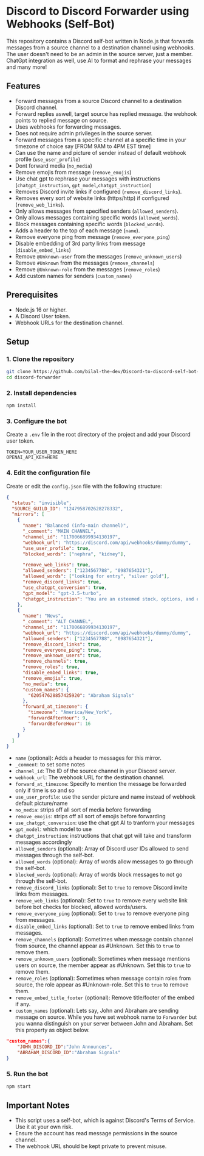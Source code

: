 # Discord to Discord Forwarder using Webhooks (Self-Bot)

This repository contains a Discord self-bot written in Node.js that forwards messages from a source channel to a destination channel using webhooks. The user doesn't need to be an admin in the source server, just a member. ChatGpt integration as well, use AI to format and rephrase your messages and many more!

## Features

- Forward messages from a source Discord channel to a destination Discord channel.
- Forward replies aswell, target source has replied message. the webhook points to replied message on source.
- Uses webhooks for forwarding messages.
- Does not require admin privileges in the source server.
- Forward messages from a specific channel at a specific time in your timezone of choice say [FROM 9AM to 4PM EST time]
- Can use the name and picture of sender instead of default webhook profile (`use_user_profile`)
- Dont forward media (`no_media`)
- Remove emojis from message (`remove_emojis`)
- Use chat gpt to rephrase your messages with instructions (`chatgpt_instruction`, `gpt_model`,`chatgpt_instruction`)
- Removes Discord invite links if configured (`remove_discord_links`).
- Removes every sort of website links (https/http) if configured (`remove_web_links`).
- Only allows messages from specified senders (`allowed_senders`).
- Only allows messages containing specific words (`allowed_words`).
- Block messages containing specific words (`blocked_words`).
- Adds a header to the top of each message (`name`).
- Remove everyone ping from message (`remove_everyone_ping`)
- Disable embedding of 3rd party links from message (`disable_embed_links`)
- Remove `@Unknown-user` from the messages (`remove_unknown_users`)
- Remove `#Unknown` from the messages (`remove_channels`)
- Remove `@Unknown-role` from the messages (`remove_roles`)
- Add custom names for senders (`custom_names`)

## Prerequisites

- Node.js 16 or higher.
- A Discord User token.
- Webhook URLs for the destination channel.

## Setup

### 1. Clone the repository

```sh
git clone https://github.com/bilal-the-dev/Discord-to-discord-self-bot-forwarder.git discord-forwarder
cd discord-forwarder
```

### 2. Install dependencies

```sh
npm install
```

### 3. Configure the bot

Create a `.env` file in the root directory of the project and add your Discord user token.

```env
TOKEN=YOUR_USER_TOKEN_HERE
OPENAI_API_KEY=HERE
```

### 4. Edit the configuration file

Create or edit the `config.json` file with the following structure:

```json
{
  "status": "invisible",
  "SOURCE_GUILD_ID": "1247958702628278332",
  "mirrors": [
    {
      "name": "Balanced (info-main channel)",
      "_comment": "MAIN CHANNEL",
      "channel_id": "1170066899934130197",
      "webhook_url": "https://discord.com/api/webhooks/dummy/dummy",
      "use_user_profile": true,
      "blocked_words": ["nephra", "kidney"],

      "remove_web_links": true,
      "allowed_senders": ["1234567788", "0987654321"],
      "allowed_words": ["looking for entry", "silver gold"],
      "remove_discord_links": true,
      "use_chatgpt_conversion": true,
      "gpt_model": "gpt-3.5-turbo",
      "chatgpt_instruction": "You are an esteemed stock, options, and equities trader. You KNOW all the ticker symbols on the NYSE and other major stock exchanges. Your task is to summarize messages in bullet points in your own words and analysis. Rewrite the reply in bullet points and not in whole sentences. Make it simple, concise, and to the point."
    },
    {
      "name": "News",
      "_comment": "ALT CHANNEL",
      "channel_id": "1170066899934130197",
      "webhook_url": "https://discord.com/api/webhooks/dummy/dummy",
      "allowed_senders": ["1234567788", "0987654321"],
      "remove_discord_links": true,
      "remove_everyone_ping": true,
      "remove_unknown_users": true,
      "remove_channels": true,
      "remove_roles": true,
      "disable_embed_links": true,
      "remove_emojis": true,
      "no_media": true,
      "custom_names": {
        "620547628857425920": "Abraham Signals"
      },
      "forward_at_timezone": {
        "timezone": "America/New_York",
        "forwardAfterHour": 9,
        "forwardBeforeHour": 16
      }
    }
  ]
}
```

- `name` (optional): Adds a header to messages for this mirror.
- `_comment`: to set some notes
- `channel_id`: The ID of the source channel in your Discord server.
- `webhook_url`: The webhook URL for the destination channel.
- `forward_at_timezone`: Specify to mention the message be forwarded only if time is so and so
- `use_user_profile`: use the sender picture and name instead of webhook default picture/name
- `no_media`: strips off all sort of media before forwarding
- `remove_emojis`: strips off all sort of emojis before forwarding
- `use_chatgpt_conversion`: use the chat gpt AI to tranform your messages
- `gpt_model`: which model to use
- `chatgpt_instruction`: instructions that chat gpt will take and transform messages accordingly
- `allowed_senders` (optional): Array of Discord user IDs allowed to send messages through the self-bot.
- `allowed_words` (optional): Array of words allow messages to go through the self-bot.
- `blocked_words` (optional): Array of words block messages to not go through the self-bot.
- `remove_discord_links` (optional): Set to `true` to remove Discord invite links from messages.
- `remove_web_links` (optional): Set to `true` to remove every website link before bot checks for blocked, allowed words/users.
- `remove_everyone_ping` (optional): Set to `true` to remove everyone ping from messages.
- `disable_embed_links` (optional): Set to `true` to remove embed links from messages.
- `remove_channels` (optional): Sometimes when message contain channel from source, the channel appear as #Unknown. Set this to `true` to remove them.
- `remove_unknown_users` (optional): Sometimes when message mentions users on source, the member appear as #Unknown. Set this to `true` to remove them.
- `remove_roles` (optional): Sometimes when message contain roles from source, the role appear as #Unknown-role. Set this to `true` to remove them.
- `remove_embed_title_footer` (optional): Remove title/footer of the embed if any.
- `custom_names` (optional): Lets say, John and Abraham are sending message on source. While you have set webhook name to `Forwarder` but you wanna distinguish on your server between John and Abraham. Set this property as object below.

```json
"custom_names":{
	"JOHN_DISCORD_ID":"John Announces",
	"ABRAHAM_DISCORD_ID":"Abraham Signals"
}
```

### 5. Run the bot

```sh
npm start
```

## Important Notes

- This script uses a self-bot, which is against Discord's Terms of Service. Use it at your own risk.
- Ensure the account has read message permissions in the source channel.
- The webhook URL should be kept private to prevent misuse.

